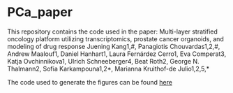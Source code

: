 # PCa_paper
This repository contains the code used in the paper:
Multi-layer stratified oncology platform utilizing transcriptomics, prostate cancer organoids, and  modeling of drug response
Juening Kang1,#, Panagiotis Chouvardas1,2,#, Andrew Maalouf1, Daniel Hanhart1, Laura Fernárdez Cerro1, Eva Comperat3, Katja Ovchinnikova1, Ulrich Schneeberger4, Beat Roth2, George N. Thalmann2, Sofia Karkampouna1,2*, Marianna Kruithof-de Julio1,2,5,*


The code used to generate the figures can be found [here](https://github.com/pchouvardas/PCa_paper/blob/main/Figures.md)
